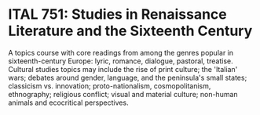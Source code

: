 # ITAL 751: Studies in Renaissance Literature and the Sixteenth Century

A topics course with core readings from among the genres popular in sixteenth-century Europe: lyric, romance, dialogue, pastoral, treatise. Cultural studies topics may include the rise of print culture; the 'Italian' wars; debates around gender, language, and the peninsula's small states; classicism vs. innovation; proto-nationalism, cosmopolitanism, ethnography; religious conflict; visual and material culture; non-human animals and ecocritical perspectives.